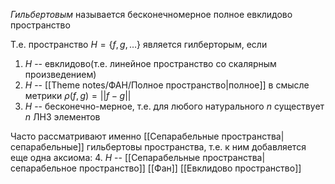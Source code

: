 *Гильбертовым* называется бесконечномерное полное евклидово пространство

Т.е. пространство $H = \left\{ f, g, \dots \right\}$ является гилберторым, если
1. $H$ -- евклидово(т.е. линейное пространство со скалярным произведением)
2. $H$ -- [[Theme notes/ФАН/Полное пространство|полное]] в смысле метрики $\rho(f,g) = ||f-g||$
3. $H$ -- бесконечно-мерное, т.е. для любого натурального $n$ существует $n$ ЛНЗ элементов

Часто рассматривают именно [[Сепарабельные пространства|сепарабельные]] гильбертовы пространства, т.е. к ним добавляется еще одна аксиома:
4. $H$ -- [[Сепарабельные пространства|сепарабельное пространство]]
[[Фан]] [[Евклидово пространство]]